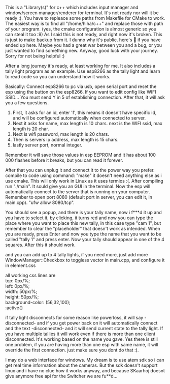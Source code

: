 This is a "Library(s)" for c++ which includes input manager and window/screen manager/renderer for terminal. It's not ready nor will it be ready :). You have to repleace some paths from Makefile for CMake to work. The easiest way is to find all "/home/hiha/c++" and replace those with path of your program. (yes, the cmake configuration is almost generic so you can steal it too :9) As I said this is not ready, and right now it's broken. This is just to make backup from it. I dunno why it's public. here's 🍪 if you have ended up here. Maybe you had a great war between you and a bug, or you just wanted to find something new. Anyway, good luck with your journey. Sorry for not being helpful :) 

After a long journey it's ready, at least working for me. It also includes a tally light program as an example. Use esp8266 as the tally light and learn to read code so you can understand how it works. 

Basically: Connect esp8266 to pc via usb, open serial port and reset the esp using the button on the esp8266. If you want to edit config like WIFI SSID... You must send Y in 5 of establishing connection. After that, it will ask you a few questions. 

1. First, it asks for an id, enter 'f', this means it doesn't have specific id, and will be configured automatically when connected to server. 
2. Next it asks for name, max length is 10 chars. next is the WIFI ssid, max length is 20 char. 
3. Next is wifi password, max length is 20 chars. 
4. Then is servers ip address, max length is 15 chars. 
5. lastly server port, normal integer. 

Remember it will save those values in esp EEPROM and it has about 100 000 flashes before it breaks, but you can read it forever. 

After that you can unplug it and connect it to the power way you prefer. compile to code using command: "make" it doesn't need anything else as i use cmake. This will only work in Linux as it uses termios :(. After compiling run "./main". It sould give you an GUI in the terminal. Now the esp will automatically connect to the server that is running on your computer. Remember to open port 8080 (default port in server, you can edit it, in main.cpp). "ufw allow 8080/tcp". 

You should see a popup, and there is your tally name, now i f***d it up and you have to select it, by clicking, it turns red and now you can type the place where you want to place this new tally, in this case type "cam 1", but remember to clear the "placeholder" that doesn't work as intended. When you are ready, press Enter and now you type the name that you want to be called "tally 1" and press enter. Now your tally should appear in one of the 4 squares. After this it should work. 

and you can add up to 4 tally lights, if you need more, just add more WindowManager::Checkbox to toggless vector in main.cpp, and configure it in element.css 

all working css lines are <br>
top: 0px/%; <br>
left: 0px/%; <br>
width: 50px/%; <br>
height: 50px/%; <br>
background-color: (56,32,100); <br>
:active{} 

if tally light disconnects for some reason like powerloss, it will say -disconnected- and if you get power back on it will automatically connect and the text -disconnected- and it will send current state to the tally light. If you have multiple tallies it will work even if there is more than one client disconnected. It's working based on the name you gave. Yes there is still one problem, if you are having more than one esp with same name, it will override the first connection. just make sure you dont do that :). 

I may do a web interface for windows. My dream is to use atem sdk so i can get real time information about the cameras. But the sdk doesn't support linux and i have no clue how it works anyway, and because SKaarhoj doesnt give anymore free api for the Switcher we are fu**d... 
